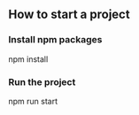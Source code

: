 ## How to start a project

### Install npm packages
npm install


### Run the project
npm run start
